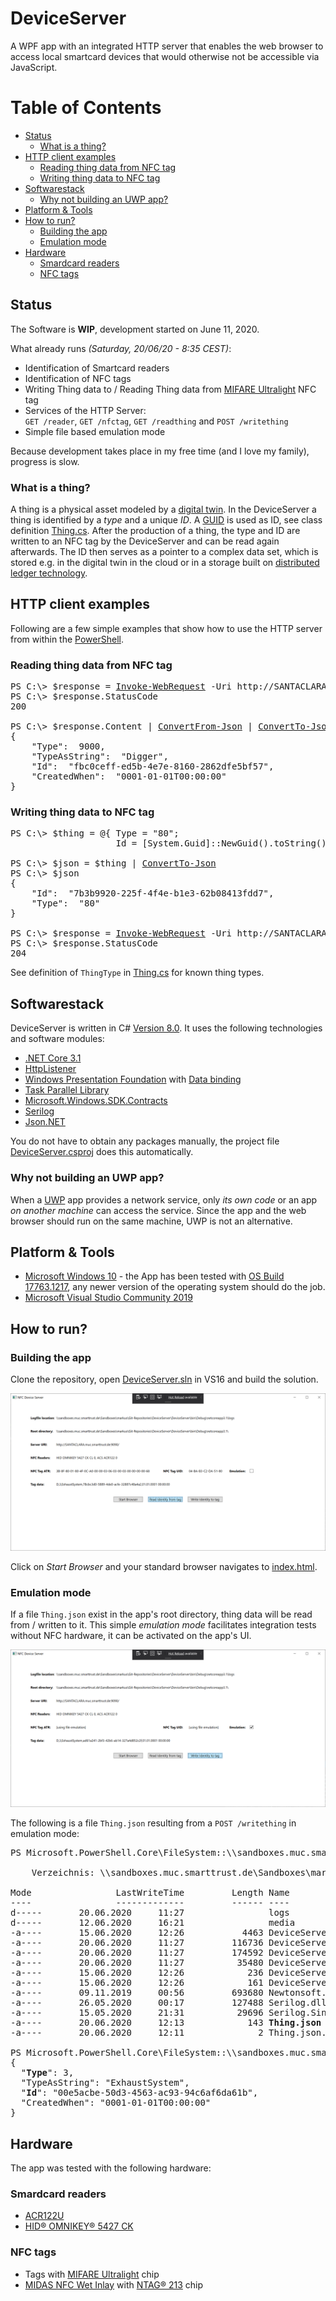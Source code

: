 # DeviceServer
A WPF app with an integrated HTTP server that enables the web browser to access local smartcard devices that would otherwise not be accessible via JavaScript.

Table of Contents
=================

  * [Status](#Status)
    * [What is a thing?](#What-is-a-thing\?)
  * [HTTP client examples](#HTTP-client-examples)
    * [Reading thing data from NFC tag](#Reading-thing-data-from-NFC-tag)
    * [Writing thing data to NFC tag](#Writing-thing-data-to-NFC-tag )
  * [Softwarestack](#Softwarestack)
    * [Why not building an UWP app?](#Why-not-building-an-UWP-app?)
  * [Platform & Tools](#Platform-&-Tools)
  * [How to run?](#How-to-run?)
    * [Building the app](#Building-the-app)
    * [Emulation mode](#Emulation-mode)
  * [Hardware](#Hardware)
    * [Smardcard readers](#Smardcard-readers)
    * [NFC tags](#NFC-tags)
    
## Status
The Software is **WIP**, development started on June 11, 2020. 

What already runs _(Saturday, 20/06/20 - 8:35 CEST)_:
* Identification of Smartcard readers
* Identification of NFC tags
* Writing Thing data to / Reading Thing data from [MIFARE Ultralight](https://www.nxp.com/docs/en/data-sheet/MF0ICU1.pdf) NFC tag 
* Services of the HTTP Server:<br/>`GET /reader`, `GET /nfctag`, `GET /readthing` and `POST /writething`
* Simple file based emulation mode

Because development takes place in my free time (and I love my family), progress is slow.

### What is a thing?
A thing is a physical asset modeled by a [digital twin](https://en.wikipedia.org/wiki/Digital_twin). In the DeviceServer a thing is identified by a _type_ and a unique _ID_. A [GUID](https://de.wikipedia.org/wiki/Globally_Unique_Identifier) is used as ID, see class definition [Thing.cs](./DeviceServer/Thing.cs). After the production of a thing, the type and ID are written to an NFC tag by the DeviceServer and can be read again afterwards. The ID then serves as a pointer to a complex data set, which is stored e.g. in the digital twin in the cloud or in a storage built on [distributed ledger technology](https://en.wikipedia.org/wiki/Distributed_ledger). 

## HTTP client examples
Following are a few simple examples that show how to use the HTTP server from within the [PowerShell](https://docs.microsoft.com/en-us/powershell/).

### Reading thing data from NFC tag
<pre>
PS C:\> $response = <a href="https://docs.microsoft.com/en-us/powershell/module/microsoft.powershell.utility/invoke-webrequest">Invoke-WebRequest</a> -Uri http://SANTACLARA.muc.smarttrust.de:9090<b>/readthing</b> -UseBasicParsing
PS C:\> $response.StatusCode
200

PS C:\> $response.Content | <a href="https://docs.microsoft.com/en-us/powershell/module/microsoft.powershell.utility/convertfrom-json">ConvertFrom-Json</a> | <a href="https://docs.microsoft.com/en-us/powershell/module/microsoft.powershell.utility/convertto-json">ConvertTo-Json</a>
{
    "Type":  9000,
    "TypeAsString":  "Digger",
    "Id":  "fbc0ceff-ed5b-4e7e-8160-2862dfe5bf57",
    "CreatedWhen":  "0001-01-01T00:00:00"
}
</pre>

### Writing thing data to NFC tag 
<pre>
PS C:\> $thing = @{ Type = "80"; 
                    Id = [System.Guid]::NewGuid().toString() }

PS C:\> $json = $thing | <a href="https://docs.microsoft.com/en-us/powershell/module/microsoft.powershell.utility/convertto-json">ConvertTo-Json</a> 
PS C:\> $json
{
    "Id":  "7b3b9920-225f-4f4e-b1e3-62b08413fdd7",
    "Type":  "80"
}

PS C:\> $response = <a href="https://docs.microsoft.com/en-us/powershell/module/microsoft.powershell.utility/invoke-webrequest">Invoke-WebRequest</a> -Uri http://SANTACLARA.muc.smarttrust.de:9090<b>/writething</b> -Method POST -Body $json
PS C:\> $response.StatusCode
204
</pre>
See definition of `ThingType` in [Thing.cs](./DeviceServer/Thing.cs) for known thing types.

## Softwarestack
DeviceServer is written in C# [Version 8.0](https://stackoverflow.com/questions/247621/what-are-the-correct-version-numbers-for-c). It uses the following technologies and software modules:
* [.NET Core 3.1](https://dotnet.microsoft.com/download/dotnet-core/3.1)
* [HttpListener](https://docs.microsoft.com/en-us/dotnet/api/system.net.httplistener?view=netcore-3.1)
* [Windows Presentation Foundation](https://docs.microsoft.com/en-us/dotnet/desktop-wpf/overview/?view=vs-2019) with [Data binding](https://docs.microsoft.com/en-us/dotnet/desktop-wpf/data/data-binding-overview)
* [Task Parallel Library](https://docs.microsoft.com/en-us/dotnet/standard/parallel-programming/task-parallel-library-tpl)
* [Microsoft.Windows.SDK.Contracts](https://docs.microsoft.com/en-us/windows/apps/desktop/modernize/desktop-to-uwp-enhance)
* [Serilog](https://github.com/serilog/serilog)
* [Json.NET](https://www.newtonsoft.com/json)

You do not have to obtain any packages manually, the project file [DeviceServer.csproj](./DeviceServer/DeviceServer.csproj) does this automatically. 

### Why not building an UWP app?
When a [UWP](https://docs.microsoft.com/en-us/windows/uwp/) app provides a network service, only _its own code_ or an app _on another machine_ can access the service. Since the app and the web browser should run on the same machine, UWP is not an alternative.

## Platform & Tools
* [Microsoft Windows 10](https://docs.microsoft.com/en-us/windows/release-information/) - the App has been tested with [OS Build 17763.1217](https://support.microsoft.com/en-us/help/4551853/windows-10-update-kb4551853), any newer version of the operating system should do the job. 
* [Microsoft Visual Studio Community 2019](https://visualstudio.microsoft.com/vs/community/)

## How to run?
### Building the app
Clone the repository, open [DeviceServer.sln](./DeviceServer.sln) in VS16 and build the solution.

![DeviceServer UI](./DeviceServer/media/200620%20DeviceServer%20UI.png)

Click on _Start Browser_ and your standard browser navigates to [index.html](./DeviceServer/media/index.html).

### Emulation mode
If a file `Thing.json` exist in the app's root directory, thing data will be read from / written to it. This simple _emulation mode_ facilitates integration tests without NFC hardware, it can be activated on the app's UI. 

![DeviceServer UI, Emulation](./DeviceServer/media/200620%20DeviceServer%20UI,%20Emulation.png)

The following is a file `Thing.json` resulting from a `POST /writething` in emulation mode:
<pre>
PS Microsoft.PowerShell.Core\FileSystem::\\sandboxes.muc.smarttrust.de\Sandboxes\markus\Git-Repositories\DeviceServer\DeviceServer\bin\Debug\netcoreapp3.1> dir

    Verzeichnis: \\sandboxes.muc.smarttrust.de\Sandboxes\markus\Git-Repositories\DeviceServer\DeviceServer\bin\Debug\netcoreapp3.1

Mode                LastWriteTime         Length Name                                                                                                                              
----                -------------         ------ ----                                                                                                                              
d-----       20.06.2020     11:27                logs                                                                                                                              
d-----       12.06.2020     16:21                media                                                                                                                             
-a----       15.06.2020     12:26           4463 DeviceServer.deps.json                                                                                                            
-a----       20.06.2020     11:27         116736 DeviceServer.dll                                                                                                                  
-a----       20.06.2020     11:27         174592 DeviceServer.exe                                                                                                                  
-a----       20.06.2020     11:27          35480 DeviceServer.pdb                                                                                                                  
-a----       15.06.2020     12:26            236 DeviceServer.runtimeconfig.dev.json                                                                                               
-a----       15.06.2020     12:26            161 DeviceServer.runtimeconfig.json                                                                                                   
-a----       09.11.2019     00:56         693680 Newtonsoft.Json.dll                                                                                                               
-a----       26.05.2020     00:17         127488 Serilog.dll                                                                                                                       
-a----       15.05.2020     21:31          29696 Serilog.Sinks.File.dll                                                                                                            
-a----       20.06.2020     12:13            143 <b>Thing.json</b>                                                                                                                        
-a----       20.06.2020     12:11              2 Thing.json.backup                                                                                                                 

PS Microsoft.PowerShell.Core\FileSystem::\\sandboxes.muc.smarttrust.de\Sandboxes\markus\Git-Repositories\DeviceServer\DeviceServer\bin\Debug\netcoreapp3.1> <a href="https://docs.microsoft.com/en-us/powershell/module/microsoft.powershell.management/get-content">Get-Content</a> -Path .\<b>Thing.json</b>
{
  "<b>Type</b>": 3,
  "TypeAsString": "ExhaustSystem",
  "<b>Id</b>": "00e5acbe-50d3-4563-ac93-94c6af6da61b",
  "CreatedWhen": "0001-01-01T00:00:00"
}
</pre>
## Hardware
The app was tested with the following hardware:
### Smardcard readers
* [ACR122U](https://www.acs.com.hk/en/products/3/acr122u-usb-nfc-reader/)
* [HID® OMNIKEY® 5427 CK](https://www.hidglobal.com/products/readers/omnikey/5427)

### NFC tags
* Tags with [MIFARE Ultralight](https://www.nxp.com/docs/en/data-sheet/MF0ICU1.pdf) chip
* [MIDAS NFC Wet Inlay](https://www.smartrac-group.com/midas-nfc.html) with [NTAG® 213](https://www.nxp.com/products/rfid-nfc/nfc-hf/ntag/ntag-for-tags-labels/ntag-213-215-216-nfc-forum-type-2-tag-compliant-ic-with-144-504-888-bytes-user-memory:NTAG213_215_216) chip
